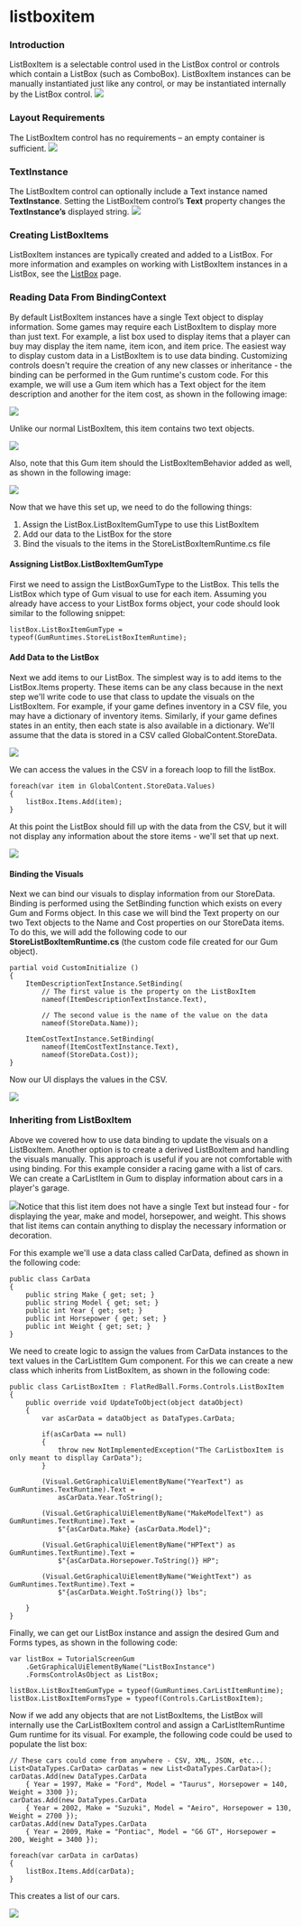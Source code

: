 # listboxitem

### Introduction

ListBoxItem is a selectable control used in the ListBox control or controls which contain a ListBox (such as ComboBox). ListBoxItem instances can be manually instantiated just like any control, or may be instantiated internally by the ListBox control. [![](../../../../media/2017-12-2017-12-13\_17-52-13.gif)](../../../../media/2017-12-2017-12-13\_17-52-13.gif)

### Layout Requirements

The ListBoxItem control has no requirements – an empty container is sufficient. [![](../../../../media/2017-12-img\_5a485e78076db.png)](../../../../media/2017-12-img\_5a485e78076db.png)

### TextInstance

The ListBoxItem control can optionally include a Text instance named **TextInstance**. Setting the ListBoxItem control’s **Text** property changes the **TextInstance’s** displayed string. [![](../../../../media/2017-12-img\_5a485fa592a56.png)](../../../../media/2017-12-img\_5a485fa592a56.png)

### Creating ListBoxItems

ListBoxItem instances are typically created and added to a ListBox. For more information and examples on working with ListBoxItem instances in a ListBox, see the [ListBox](listbox.md) page.

### Reading Data From BindingContext

By default ListBoxItem instances have a single Text object to display information. Some games may require each ListBoxItem to display more than just text. For example, a list box used to display items that a player can buy may display the item name, item icon, and item price. The easiest way to display custom data in a ListBoxItem is to use data binding. Customizing controls doesn't require the creation of any new classes or inheritance - the binding can be performed in the Gum runtime's custom code. For this example, we will use a Gum item which has a Text object for the item description and another for the item cost, as shown in the following image:

![](../../../../media/2020-07-img\_5eff335943eb6.png)

Unlike our normal ListBoxItem, this item contains two text objects.

![](../../../../media/2020-07-img\_5eff33ad55915.png)

Also, note that this Gum item should the ListBoxItemBehavior added as well, as shown in the following image:

![](../../../../media/2020-07-img\_5eff33e926841.png)

Now that we have this set up, we need to do the following things:

1. Assign the ListBox.ListBoxItemGumType to use this ListBoxItem
2. Add our data to the ListBox for the store
3. Bind the visuals to the items in the StoreListBoxItemRuntime.cs file

#### Assigning ListBox.ListBoxItemGumType

First we need to assign the ListBoxGumType to the ListBox. This tells the ListBox which type of Gum visual to use for each item. Assuming you already have access to your ListBox forms object, your code should look similar to the following snippet:

```lang:c#
listBox.ListBoxItemGumType = typeof(GumRuntimes.StoreListBoxItemRuntime);
```

#### Add Data to the ListBox

Next we add items to our ListBox. The simplest way is to add items to the ListBox.Items property. These items can be any class because in the next step we'll write code to use that class to update the visuals on the ListBoxItem. For example, if your game defines inventory in a CSV file, you may have a dictionary of inventory items. Similarly, if your game defines states in an entity, then each state is also available in a dictionary. We'll assume that the data is stored in a CSV called GlobalContent.StoreData.

![](../../../../media/2020-07-img\_5eff418ebc5de.png)

We can access the values in the CSV in a foreach loop to fill the listBox.

```lang:c#
foreach(var item in GlobalContent.StoreData.Values)
{
    listBox.Items.Add(item);
}
```

At this point the ListBox should fill up with the data from the CSV, but it will not display any information about the store items - we'll set that up next.

![](../../../../media/2020-07-img\_5eff389a38df7.png)

#### Binding the Visuals

Next we can bind our visuals to display information from our StoreData. Binding is performed using the SetBinding function which exists on every Gum and Forms object. In this case we will bind the Text property on our two Text objects to the Name and Cost properties on our StoreData items. To do this, we will add the following code to our **StoreListBoxItemRuntime.cs** (the custom code file created for our Gum object).

```lang:c#
partial void CustomInitialize () 
{
    ItemDescriptionTextInstance.SetBinding(
        // The first value is the property on the ListBoxItem
        nameof(ItemDescriptionTextInstance.Text),

        // The second value is the name of the value on the data
        nameof(StoreData.Name));

    ItemCostTextInstance.SetBinding(
        nameof(ItemCostTextInstance.Text),
        nameof(StoreData.Cost));
}
```

Now our UI displays the values in the CSV.

![](../../../../media/2020-07-img\_5eff4122cc9a5.png)

### Inheriting from ListBoxItem

Above we covered how to use data binding to update the visuals on a ListBoxItem. Another option is to create a derived ListBoxItem and handling the visuals manually. This approach is useful if you are not comfortable with using binding.   For this example consider a racing game with a list of cars. We can create a CarListItem in Gum to display information about cars in a player's garage.

![](../../../../media/2017-12-img\_5a31ee2533d00.png)Notice that this list item does not have a single Text but instead four - for displaying the year, make and model, horsepower, and weight. This shows that list items can contain anything to display the necessary information or decoration.

For this example we'll use a data class called CarData, defined as shown in the following code:

```lang:c#
public class CarData
{
    public string Make { get; set; }
    public string Model { get; set; }
    public int Year { get; set; }
    public int Horsepower { get; set; }
    public int Weight { get; set; }
}
```

We need to create logic to assign the values from CarData instances to the text values in the CarListItem Gum component. For this we can create a new class which inherits from ListBoxItem, as shown in the following code:

```lang:c#
public class CarListBoxItem : FlatRedBall.Forms.Controls.ListBoxItem
{
    public override void UpdateToObject(object dataObject)
    {
        var asCarData = dataObject as DataTypes.CarData;

        if(asCarData == null)
        {
            throw new NotImplementedException("The CarListboxItem is only meant to displlay CarData");
        }

        (Visual.GetGraphicalUiElementByName("YearText") as GumRuntimes.TextRuntime).Text =
            asCarData.Year.ToString();

        (Visual.GetGraphicalUiElementByName("MakeModelText") as GumRuntimes.TextRuntime).Text =
            $"{asCarData.Make} {asCarData.Model}";

        (Visual.GetGraphicalUiElementByName("HPText") as GumRuntimes.TextRuntime).Text =
            $"{asCarData.Horsepower.ToString()} HP";

        (Visual.GetGraphicalUiElementByName("WeightText") as GumRuntimes.TextRuntime).Text =
            $"{asCarData.Weight.ToString()} lbs";

    }
}
```

Finally, we can get our ListBox instance and assign the desired Gum and Forms types, as shown in the following code:

```lang:c#
var listBox = TutorialScreenGum
    .GetGraphicalUiElementByName("ListBoxInstance")
    .FormsControlAsObject as ListBox;

listBox.ListBoxItemGumType = typeof(GumRuntimes.CarListItemRuntime);
listBox.ListBoxItemFormsType = typeof(Controls.CarListBoxItem);
```

Now if we add any objects that are not ListBoxItems, the ListBox will internally use the CarListBoxItem control and assign a CarListItemRuntime Gum runtime for its visual. For example, the following code could be used to populate the list box:

```lang:c#
// These cars could come from anywhere - CSV, XML, JSON, etc...
List<DataTypes.CarData> carDatas = new List<DataTypes.CarData>();
carDatas.Add(new DataTypes.CarData
    { Year = 1997, Make = "Ford", Model = "Taurus", Horsepower = 140, Weight = 3300 });
carDatas.Add(new DataTypes.CarData 
    { Year = 2002, Make = "Suzuki", Model = "Aeiro", Horsepower = 130, Weight = 2700 });
carDatas.Add(new DataTypes.CarData
    { Year = 2009, Make = "Pontiac", Model = "G6 GT", Horsepower = 200, Weight = 3400 });

foreach(var carData in carDatas)
{
    listBox.Items.Add(carData);
}
```

This creates a list of our cars.

![](../../../../media/2017-12-img\_5a31f90545230.png)
